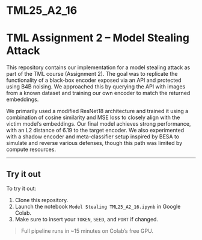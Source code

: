 # TML25_A2_16

# TML Assignment 2 – Model Stealing Attack

This repository contains our implementation for a model stealing attack as part of the TML course (Assignment 2). The goal was to replicate the functionality of a black-box encoder exposed via an API and protected using B4B noising. We approached this by querying the API with images from a known dataset and training our own encoder to match the returned embeddings.

We primarily used a modified ResNet18 architecture and trained it using a combination of cosine similarity and MSE loss to closely align with the victim model’s embeddings. Our final model achieves strong performance, with an L2 distance of 6.19 to the target encoder. We also experimented with a shadow encoder and meta-classifier setup inspired by BESA to simulate and reverse various defenses, though this path was limited by compute resources.

---

## Try it out

To try it out:
1. Clone this repository.
2. Launch the notebook `Model Stealing TML25_A2_16.ipynb` in Google Colab.
3. Make sure to insert your `TOKEN`, `SEED`, and `PORT` if changed.

> Full pipeline runs in ~15 minutes on Colab’s free GPU.
